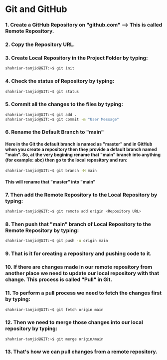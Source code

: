# Git and GitHub

### 1. Create a GitHub Repository on "github.com" --> This is called Remote Repository.
### 2. Copy the Repository URL.
### 3. Create Local Repository in the Project Folder by typing:
```bash
shahriar-tamjid@GIT:~$ git init
```
### 4. Check the status of Repository by typing:
```bash
shahriar-tamjid@GIT:~$ git status
```
### 5. Commit all the changes to the files by typing:
```bash
shahriar-tamjid@GIT:~$ git add .
shahriar-tamjid@GIT:~$ git commit -m "User Message"
```
### 6. Rename the Default Branch to "main"
#### Here in the Git the default branch is named as "master" and in GitHub when you create a repository then they provide a default branch named "main". So, at the very begining rename that "main" branch into anything (for example: abc) then go to the local repository and run:
```bash
shahriar-tamjid@GIT:~$ git branch -M main
```
#### This will rename that "master" into "main"
### 7. Then add the Remote Repository to the Local Repository by typing:
```bash
shahriar-tamjid@GIT:~$ git remote add origin <Repository URL>
```
### 8. Then push that "main" branch of Local Repository to the Remote Repository by typing:
```bash
shahriar-tamjid@GIT:~$ git push -u origin main
```
### 9. That is it for creating a repository and pushing code to it.
### 10. If there are changes made in our remote repository from another place we need to update our local repository with that change. This process is called "Pull" in Git.
### 11. To perform a pull process we need to fetch the changes first by typing:
```bash
shahriar-tamjid@GIT:~$ git fetch origin main
```
### 12. Then we need to merge those changes into our local repository by typing:
```bash
shahriar-tamjid@GIT:~$ git merge origin/main
```
### 13. That's how we can pull changes from a remote repository.